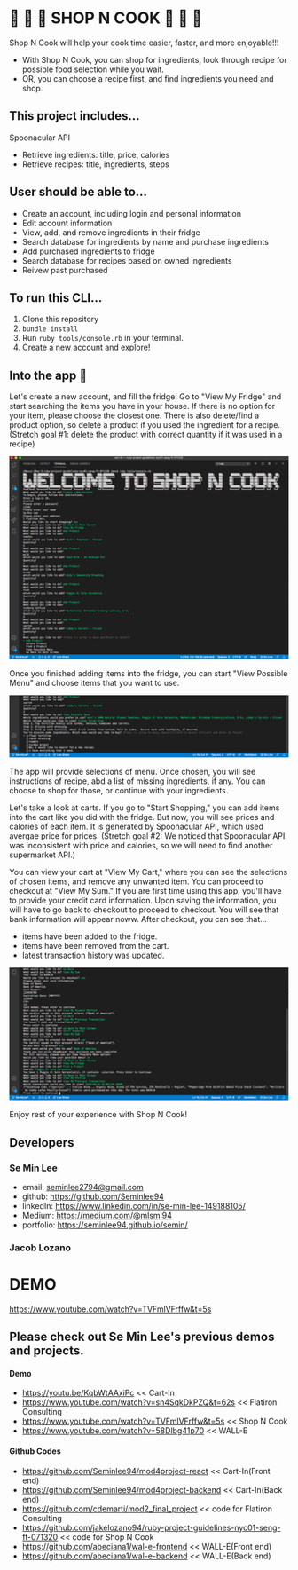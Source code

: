 # 🍚 🍚 🍚  SHOP N COOK 🍚 🍚 🍚 
Shop N Cook will help your cook time easier, faster, and more enjoyable!!!
- With Shop N Cook, you can shop for ingredients, look through recipe for possible food selection while you wait.
- OR, you can choose a recipe first, and find ingredients you need and shop.

## This project includes...
Spoonacular API
- Retrieve ingredients: title, price, calories
- Retrieve recipes: title, ingredients, steps

## User should be able to...
- Create an account, including login and personal information
- Edit account information
- View, add, and remove ingredients in their fridge
- Search database for ingredients by name and purchase ingredients
- Add purchased ingredients to fridge
- Search database for recipes based on owned ingredients
- Reivew past purchased

## To run this CLI...
1. Clone this repository
2. ```bundle install```
3. Run ```ruby tools/console.rb``` in your terminal.
4. Create a new account and explore!

## Into the app 🚀 
Let's create a new account, and fill the fridge! Go to "View My Fridge" and start searching the items you have in your house. If there is no option for your item, please choose the closest one. There is also delete/find a product option, so delete a product if you used the ingredient for a recipe. (Stretch goal #1: delete the product with correct quantity if it was used in a recipe)

<img src= './images/image1.png'>

Once you finished adding items into the fridge, you can start "View Possible Menu" and choose items that you want to use. 

<img src= './images/image2.png'>

The app will provide selections of menu. Once chosen, you will see instructions of recipe, abd a list of missing ingredients, if any. You can choose to shop for those, or continue with your ingredients.

Let's take a look at carts. If you go to "Start Shopping," you can add items into the cart like you did with the fridge. But now, you will see prices and calories of each item. It is generated by Spoonacular API, which used avergae price for prices. (Stretch goal #2: We noticed that Spoonacular API was inconsistent with price and calories, so we will need to find another supermarket API.) 

You can view your cart at "View My Cart," where you can see the selections of chosen items, and remove any unwanted item. You can proceed to checkout at "View My Sum." If you are first time using this app, you'll have to provide your credit card information. Upon saving the information, you will have to go back to checkout to proceed to checkout. You will see that bank information will appear noww. 
After checkout, you can see that...
- items have been added to the fridge. 
- items have been removed from the cart.
- latest transaction history was updated.

<img src= './images/image3.png'>

Enjoy rest of your experience with Shop N Cook!

## Developers
### Se Min Lee
- email: seminlee2794@gmail.com
- github: https://github.com/Seminlee94
- linkedIn: https://www.linkedin.com/in/se-min-lee-149188105/
- Medium: https://medium.com/@mlsml94
- portfolio: https://seminlee94.github.io/semin/

### Jacob Lozano

# DEMO
https://www.youtube.com/watch?v=TVFmlVFrffw&t=5s

## Please check out Se Min Lee's previous demos and projects.
#### Demo
- https://youtu.be/KqbWtAAxiPc << Cart-In
- https://www.youtube.com/watch?v=sn4SqkDkPZQ&t=62s << Flatiron Consulting
- https://www.youtube.com/watch?v=TVFmlVFrffw&t=5s << Shop N Cook
- https://www.youtube.com/watch?v=58Dlbg41p70 << WALL-E
#### Github Codes
- https://github.com/Seminlee94/mod4project-react << Cart-In(Front end)
- https://github.com/Seminlee94/mod4project-backend << Cart-In(Back end)
- https://github.com/cdemarti/mod2_final_project << code for Flatiron Consulting
- https://github.com/jakelozano94/ruby-project-guidelines-nyc01-seng-ft-071320 << code for Shop N Cook
- https://github.com/abeciana1/wal-e-frontend << WALL-E(Front end)
- https://github.com/abeciana1/wal-e-backend << WALL-E(Back end)

